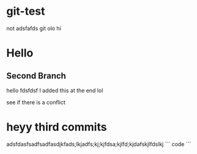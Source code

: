 # git-test

not adsfafds git olo hi

<h1>Hello</h1>

<h2>Second Branch</h2>
hello
fdsfdsf
I added this at the end lol

<p>see if there is a conflict</p>
<h1>heyy third commits</h1>
adsfdasfsadfsadfasdjkfads;lkjadfs;kj;kjfdsa;kjlfd;kjdafskjlfdslkj
```
code
```
